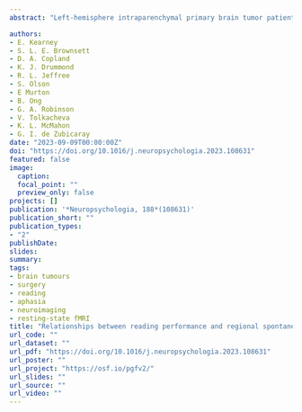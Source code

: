 ```yaml
---
abstract: "Left-hemisphere intraparenchymal primary brain tumor patients are at risk of developing reading difficulties that may be stable, improve or deteriorate after surgery. Previous studies examining language organization in brain tumor patients have provided insights into neural plasticity supporting recovery. Only a single study, however, has examined the role of white matter tracts in preserving reading ability post-surgery and none have examined the functional reading network. The current study aimed to investigate the regional spontaneous brain activity associated with reading performance in a group of 36 adult patients 6–24 months following left-hemisphere tumor resection. Spontaneous brain activity was assessed using resting-state fMRI (rs-fMRI) regional homogeneity (ReHo) and fractional amplitude low frequency fluctuation (fALFF) metrics, which measure local functional connectivity and activity, respectively. ReHo in the left occipito-temporal and right superior parietal regions was negatively correlated with reading performance. fALFF in the putamen bilaterally and the left cerebellum was negatively correlated with reading performance, and positively correlated in the right superior parietal gyrus. These findings are broadly consistent with reading networks reported in healthy participants, indicating that reading ability following brain tumor surgery might not involve substantial functional re-organization."

authors:
- E. Kearney
- S. L. E. Brownsett
- D. A. Copland
- K. J. Drummond
- R. L. Jeffree
- S. Olson
- E Murton
- B. Ong
- G. A. Robinson
- V. Tolkacheva
- K. L. McMahon
- G. I. de Zubicaray
date: "2023-09-09T00:00:00Z"
doi: "https://doi.org/10.1016/j.neuropsychologia.2023.108631"
featured: false
image:
  caption: 
  focal_point: ""
  preview_only: false
projects: []
publication: '*Neuropsychologia, 188*(108631)'
publication_short: ""
publication_types:
- "2"
publishDate:
slides: 
summary:
tags:
- brain tumours 
- surgery
- reading
- aphasia
- neuroimaging
- resting-state fMRI
title: "Relationships between reading performance and regional spontaneous brain activity following surgical removal of primary left-hemisphere tumors: A resting-state fMRI study"
url_code: ""
url_dataset: ""
url_pdf: "https://doi.org/10.1016/j.neuropsychologia.2023.108631"
url_poster: ""
url_project: "https://osf.io/pgfv2/"
url_slides: ""
url_source: ""
url_video: ""
---
```

